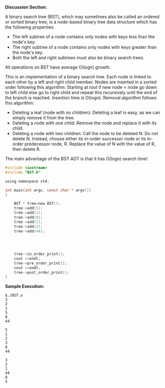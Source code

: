 **Discussion Section:**

A binary search tree (BST), which may sometimes also be called an ordered or sorted binary tree, is a node-based binary tree data structure which has the following properties:

* The left subtree of a node contains only nodes with keys less than the node's key.
* The right subtree of a node contains only nodes with keys greater than the node's key.
* Both the left and right subtrees must also be binary search trees.

All operations on BST have average O(logn) growth.

This is an implementation of a binary search tree. Each node is linked to each other by a left and right child member. Nodes are inserted in a sorted order following this algorithm: Starting at root if new node < node go down to left child else go to right child and repeat this recursively until the end of the branch is reached. Insertion time is O(logn). Removal algorithm follows this algorithm: 

* Deleting a leaf (node with no children): Deleting a leaf is easy, as we can simply remove it from the tree. 
* Deleting a node with one child: Remove the node and replace it with its child.
*  Deleting a node with two children: Call the node to be deleted N. Do not delete N. Instead, choose either its in-order successor node or its in-order predecessor node, R. Replace the value of N with the value of R, then delete R.

The main advantage of the BST ADT is that it has O(logn) search time!

```C
#include <iostream>
#include "BST.h"

using namespace std;

int main(int argc, const char * argv[])
{

    BST * tree=new BST();
    tree->add(5);
    tree->add(1);
    tree->add(8);
    tree->add(2);
    tree->add(3);
    tree->add(44);
    
    
    
    
    tree->in_order_print();
    cout <<endl;
    tree->pre_order_print();
    cout <<endl;
    tree->post_order_print();
}
```

**Sample Execution:**

```
$./BST.o
3
2
1
5
8
44

5
1
2
3
8
44

3
2
1
44
8
5
```